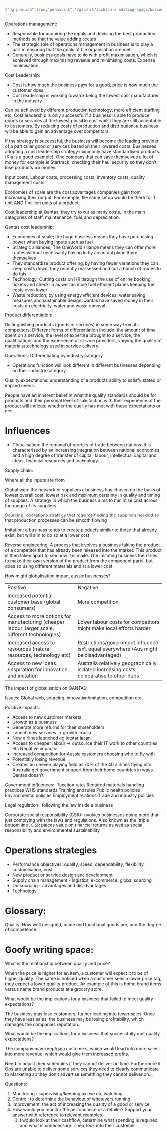 ```yaml
---
{"dg-publish":true,"permalink":"/gitshit/lachlan-s-editing-space/business-notes-lock/","tags":["notes","business","operations"]}
---
```


Operations management:

- Responsible for acquiring the inputs and devising the best production methods so that the value adding occurs 
- The strategic role of operations management in business is to play a part in ensuring that the goals of the organisation are met.   
- Generally, business goals have to do with profit maximisation, which is achieved through maximising revenue and minimising costs. Expense minimisation.

Cost Leadership:

- Cost is how much the business pays for a good, price is how much the customer does
- Cost leadership is working towards being the lowest cost manufacturer in the industry

Can be achieved by different production technology, more efficient staffing etc. Cost leadership is only successful if a business is able to produce goods or services at the lowest possible cost whilst they are still acceptable to customers. By reducing costs of production and distribution, a business will be able to gain an advantage over competitors.

If the strategy is successful, the business will become the leading provider of a particular good or services based on their lowered costs. Businesses adopting a cost leadership strategy commonly have standardised products.(Kia is a good example). One company that can save themselves a lot of money for example is Startrack, checking their haul security so they don’t lose products ≈≈ money.

Input costs, Labour costs, processing costs, inventory costs, quality management costs.

Economies of scale are the cost advantages companies gain from increasing their output. For example, the same setup would be there for 1 unit AND 1 million units of a product.

Cost leadership at Qantas: they try to cut as many costs, in the main categories of staff, maintenance, fuel, and depreciation.

Qantas cost leadership:

- Economies of scale; the huge business means they have purchasing power when buying inputs such as fuel
- Strategic alliances; The OneWorld alliance means they can offer more routes without necessarily having to fly an actual plane there themselves
- They standardize product offering; by having fewer variations they can keep costs down, they recently reassessed and cut a bunch of routes to do this
- Technology; Cutting costs on HR through the use of online booking, tickets and check-in as well as more fuel efficient planes keeping fuel costs even lower
- Waste reduction; by using energy efficient devices, water saving measures and sustainable design, Qantas have saved money in their costs on electricity, water and waste removal

Product differentiation:

Distinguishing products (goods or services) in some way from its competitors. Different forms of differentiation include: the amount of time spent on a service, the level of expertise brought to a service, the qualifications and the experience of service providers, varying the quality of materials/technology used in service delivery.

Operations: Differentiating by industry category

- Operations function will look different in different businesses depending on their industry category
  
Quality expectations: understanding of a products ability to satisfy stated or implied needs. 

People have an inherent belief in what the quality standards should be for products and their personal level of satisfaction with their experience of the product will indicate whether the quality has met with these expectations or not.

# Influences

- Globalisation: the removal of barriers of trade between nations. It is characterised by an increasing integration between national economies and a high degree of transfer of capital, labour, intellectual capital and ideas, financial resources and technology.

Supply chain:

Where all the inputs are from

Global web: the network of suppliers a business has chosen on the basis of lowest overall cost, lowest risk and maximum certainty in quality and timing of supplies. A strategy in which the business aims to minimise cost across the range of its suppliers.

Sourcing: operations strategy that requires finding the suppliers needed so that production processes can be smooth flowing

Imitation: a business tends to create products similar to those that already exist, but will aim to do so at a lower cost

Reverse engineering: A process that involves a business taking the product of a competitor that has already been released into the market. This product is then taken apart to see how it is made. The imitating business then tries to make their own version of the product from the component parts, but does so using different materials and at a lower cost

How might globalisation impact aussie businesses?

  

|   |   |
|---|---|
|Positive|Negative|
|Increased potential customer base (global consumers)|More competition|
|Access to more options for manufacturing (cheaper labour, larger scale, different technologies)|Lower labour costs for competitors might make local efforts harder|
|Increased access to resources (natural resources, technology etc)|Restrictions/government influence isn’t equal everywhere (Aus might be disadvantaged)|
|Access to new ideas /inspiration for innovation and imitation|Australia relatively geographically isolated increasing costs comparative to other hubs|

The impact of globalisation on QANTAS:

Issues: Global web, sourcing, innovation/imitation, competition etc

Positive impacts: 

- Access to new customer markets
- Growth as a business
- Generate more returns for their shareholders
- Launch new services -> growth in asia
- New airlines launched eg jetstar japan
- Access to cheaper labour -> outsource their IT work to other countries etc
Negative impacts:
- Increased competition for Aussie customers choosing who to fly with
- Potentially losing revenue
- Creates an uneven playing field as 70% of the 40 airlines flying into Australia get government support from their home countries in ways Qantas doesn’t

Government influences: 
Taxation rates
Required materials handling practices
WHS standards
Training and rules
Public health policies
Environmental policies
Employment relations
Trade and industry policies

Legal regulation : following the law inside a business

Corporate social responsibility (CSR): Involves businesses doing more than just complying with the laws and regulations. Also known as the ‘triple bottom line’, CSR places value on financial returns as well as social responsibility and environmental sustainability

# Operations strategies
- Performance objectives: quality, speed, dependability, flexibility, customisation, cost
- New product or service design and development
- Supply chain management - logistics, e-commerce, global sourcing
- Outsourcing - advantages and disadvantages
- [Technology](Nov%2016,%202023#^140003)
# Glossary:

Quality: How well designed, made and functional goods are, and the degree of competence 

  

# Goofy writing space:

What is the relationship between quality and price?

When the price is higher for an item, a customer will expect it to be of higher quality. The same is noticed when a customer sees a lower price tag, they expect a lower quality product. An example of this is home brand items versus name brand products at a grocery store.

What would be the implications for a business that failed to meet quality expectations?

The business may lose customers, further leading into fewer sales. Once they have less sales, the business may be losing profitability, which damages the companies reputation.

What would be the implications for a business that successfully met quality expectations?

The company may keep/gain customers, which would lead into more sales, into more revenue, which would give them increased profits.

Need to adjust their schedules if they cannot deliver on time. Furthermore if Ops are unable to deliver some services they need to clearly communicate to Marketing so they don’t advertise something they cannot deliver on…

  
  

Questions:

1. Monitoring : supervising/keeping an eye on, watching
1. Control: to determine the behaviour of whatevers running
2. Improvement: the act of increasing the quality of a good or service
3. How would you monitor the performance of a retailer? Support your answer with reference to relevant examples
	1. I would look at their cashflow, determine what spending is required and what is unnecessary. Then, look into their customer